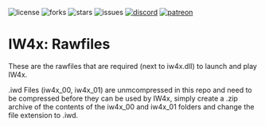 ![license](https://img.shields.io/github/license/XLabsProject/iw4x-rawfiles.svg)
![forks](https://img.shields.io/github/forks/XLabsProject/iw4x-rawfiles.svg)
![stars](https://img.shields.io/github/stars/XLabsProject/iw4x-rawfiles.svg)
![issues](https://img.shields.io/github/issues/XLabsProject/iw4x-rawfiles.svg)
[![discord](https://img.shields.io/endpoint?url=https://momo5502.com/iw4x/members-badge.php)](https://discord.gg/sKeVmR3)
[![patreon](https://img.shields.io/badge/patreon-support-blue.svg?logo=patreon)](https://www.patreon.com/xlabsproject)

# IW4x: Rawfiles

These are the rawfiles that are required (next to iw4x.dll) to launch and play IW4x.

.iwd Files (iw4x_00, iw4x_01) are unmcompressed in this repo and need to be compressed before they can be used by IW4x, simply create a .zip archive of the contents of the iw4x_00 and iw4x_01 folders and change the file extension to .iwd.
